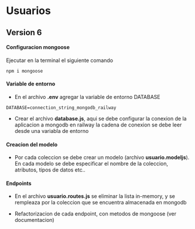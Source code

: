 # Usuarios

## Version 6

#### Configuracion mongoose

Ejecutar en la terminal el siguiente comando
```
npm i mongoose
```

#### Variable de entorno

- En el archivo **.env** agregar la variable de entorno DATABASE

```
DATABASE=connection_string_mongodb_railway
```

- Crear el archivo **database.js**, aqui se debe configurar la conexion de la aplicacion a mongodb en railway
la cadena de conexion se debe leer desde una variabla de entorno

#### Creacion del modelo

- Por cada coleccion se debe crear un modelo (archivo **usuario.modeljs**). En cada modelo se debe especificar el nombre
de la coleccion, atributos, tipos de datos etc..

#### Endpoints

- En el archivo **usuario.routes.js** se eliminar la lista in-memory, y se rempleaza por la coleccion que se 
encuentra almacenada en mongodb

- Refactorizacion de cada endpoint, con metodos de mongoose (ver documentacion)
